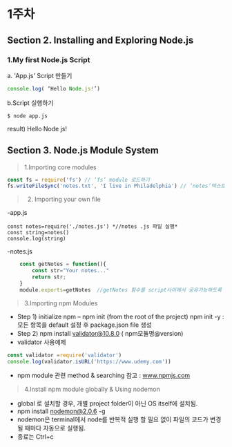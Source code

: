 # 1주차
## Section 2. Installing and Exploring Node.js

### 1.My first Node.js Script
	
   a. 'App.js' Script 만들기
		
```javascript
console.log( ‘Hello Node.js!’)
```


 b.Script 실행하기

 
 	$ node app.js 

 result) Hello Node js!
## Section 3. Node.js Module System
>1.Importing core modules

```javascript	
const fs = require('fs') // ‘fs’ module 로드하기
fs.writeFileSync('notes.txt', 'I live in Philadelphia') // ‘notes’텍스트에 string 작성
```
>2. Importing your own file

-app.js
 
    
    const notes=require('./notes.js') *//notes .js 파일 실행*
	const string=notes()
	console.log(string)
    
-notes.js 
	
```javascript
	const getNotes = function(){
    	const str="Your notes..."
    	return str;
	}
	module.exports=getNotes  //getNotes 함수를 script사이에서 공유가능하도록 함.
```

 >3.Importing npm Modules

+ Step 1) initialize npm – npm init (from the root of the project)
	npm init -y : 모든 항목을 default 설정 후 package.json file 생성
+ Step 2) npm install validator@10.8.0 ( npm모듈명@version)
+ validator 사용예제
		
```javascript
const validator =require('validator')
console.log(validator.isURL('https://www.udemy.com'))
```
 

+ npm module 관련 method & searching 참고 : www.npmjs.com


>4.Install npm module globally & Using nodemon

+ global 로 설치할 경우, 개별 project folder이 아닌 OS itself에 설치됨.
+ npm install nodemon@2.0.6 -g
+ nodemon은 terminal에서 node를 반복적 실행 할 필요 없이 파일의 코드가 변경될 때마다 자동으로 실행됨.
+ 종료는 Ctrl+c


	


	
